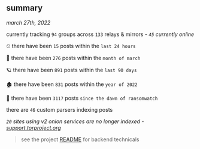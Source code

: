 
## summary
_march 27th, 2022_

currently tracking `94` groups across `133` relays & mirrors - _`45` currently online_

⏲ there have been `15` posts within the `last 24 hours`

🦈 there have been `276` posts within the `month of march`

🪐 there have been `891` posts within the `last 90 days`

🏚 there have been `831` posts within the `year of 2022`

🦕 there have been `3117` posts `since the dawn of ransomwatch`

there are `46` custom parsers indexing posts

_`20` sites using v2 onion services are no longer indexed - [support.torproject.org](https://support.torproject.org/onionservices/v2-deprecation/)_

> see the project [README](https://github.com/thetanz/ransomwatch#ransomwatch--) for backend technicals
